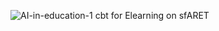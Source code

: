 ![AI-in-education-1](https://github.com/user-attachments/assets/4670d07b-2fd1-4d17-821f-a30a4b7a7d71)
cbt for Elearning on sfARET
